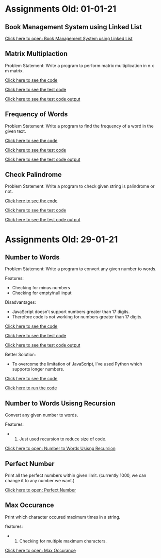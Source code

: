 # Assignments Old: 01-01-21

## Book Management System using Linked List

[Click here to open: Book Management System using Linked List](https://5hubham7.github.io/Assignments-01-02-2021/linked_list.html)

## Matrix Multiplaction

Problem Statement: Write a program to perform matrix multiplication in n x m matrix.

[Click here to see the code](https://github.com/5hubham7/Assignments-01-02-2021/blob/master/matrix_multi.js)

[Click here to see the test code](https://github.com/5hubham7/Assignments-01-02-2021/blob/master/matrix_multi.test.js)

[Click here to see the test code output](https://github.com/5hubham7/Assignments-01-02-2021/blob/master/matrix_multi.test.txt)

## Frequency of Words

Problem Statement: Write a program to find the frequency of a word in the given text.

[Click here to see the code](https://github.com/5hubham7/Assignments-01-02-2021/blob/master/word_frequency.js)

[Click here to see the test code](https://github.com/5hubham7/Assignments-01-02-2021/blob/master/word_frequency.test.js)

[Click here to see the test code output](https://github.com/5hubham7/Assignments-01-02-2021/blob/master/word_frequency.test.txt)

## Check Palindrome

Problem Statement: Write a program to check given string is palindrome or not.

[Click here to see the code](https://github.com/5hubham7/Assignments-01-02-2021/blob/master/palindrome.js)

[Click here to see the test code](https://github.com/5hubham7/Assignments-01-02-2021/blob/master/palindrome.test.js)

[Click here to see the test code output](https://github.com/5hubham7/Assignments-01-02-2021/blob/master/palindrome.test.txt)

# Assignments Old: 29-01-21

## Number to Words

Problem Statement: Write a program to convert any given number to words.

Features:

-   Checking for minus numbers
-   Checking for empty/null input

Disadvantages:

-   JavaScript doesn't support numbers greater than 17 digits.
-   Therefore code is not working for numbers greater than 17 digits.

[Click here to see the code](https://github.com/5hubham7/Assignments-01-02-2021/blob/master/number_to_words.js)

[Click here to see the test code](https://github.com/5hubham7/Assignments-01-02-2021/blob/master/number_to_words.test.js)

[Click here to see the test code output](https://github.com/5hubham7/Assignments-01-02-2021/blob/master/number_to_words.test.txt)

Better Solution:

-   To overcome the limitation of JavaScript, I've used Python which supports longer numbers.

[Click here to see the code](https://github.com/5hubham7/Assignments-01-02-2021/blob/master/number_to_words.py)

[Click here to run the code](https://onlinegdb.com/IbuePrY1P)

## Number to Words Usisng Recursion

Convert any given number to words.

Features:

-   1. Just used recursion to reduce size of code.

[Click here to open: Number to Words Usisng Recursion](https://onlinegdb.com/0U3XEo_E-)

## Perfect Number

Print all the perfect numbers within given limit. (currently 1000, we can change it to any number we want.)

[Click here to open: Perfect Number](https://onlinegdb.com/2eKmSr3XU)

## Max Occurance

Print which character occured maximum times in a string.

features:

-   1. Checking for multiple maximum characters.

[Click here to open: Max Occurance](https://onlinegdb.com/rPk2cJBx0)
